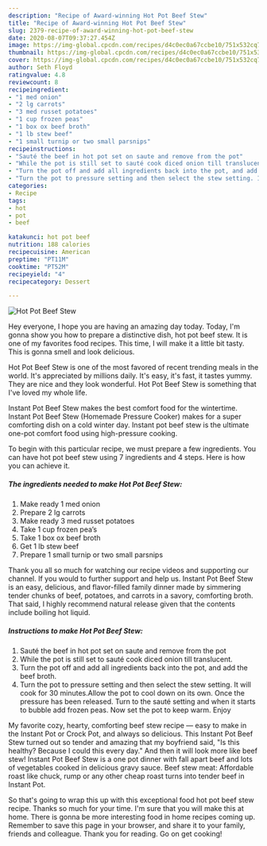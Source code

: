 ```yaml
---
description: "Recipe of Award-winning Hot Pot Beef Stew"
title: "Recipe of Award-winning Hot Pot Beef Stew"
slug: 2379-recipe-of-award-winning-hot-pot-beef-stew
date: 2020-08-07T09:37:27.454Z
image: https://img-global.cpcdn.com/recipes/d4c0ec0a67ccbe10/751x532cq70/hot-pot-beef-stew-recipe-main-photo.jpg
thumbnail: https://img-global.cpcdn.com/recipes/d4c0ec0a67ccbe10/751x532cq70/hot-pot-beef-stew-recipe-main-photo.jpg
cover: https://img-global.cpcdn.com/recipes/d4c0ec0a67ccbe10/751x532cq70/hot-pot-beef-stew-recipe-main-photo.jpg
author: Seth Floyd
ratingvalue: 4.8
reviewcount: 8
recipeingredient:
- "1 med onion"
- "2 lg carrots"
- "3 med russet potatoes"
- "1 cup frozen peas"
- "1 box ox beef broth"
- "1 lb stew beef"
- "1 small turnip or two small parsnips"
recipeinstructions:
- "Sauté the beef in hot pot set on saute and remove from the pot"
- "While the pot is still set to sauté cook diced onion till translucent."
- "Turn the pot off and add all ingredients back into the pot, and add the beef broth."
- "Turn the pot to pressure setting and then select the stew setting. It will cook for 30 minutes.Allow the pot to cool down on its own. Once the pressure has been released. Turn to the sauté setting and when it starts to bubble add frozen peas. Now set the pot to keep warm. Enjoy"
categories:
- Recipe
tags:
- hot
- pot
- beef

katakunci: hot pot beef 
nutrition: 188 calories
recipecuisine: American
preptime: "PT11M"
cooktime: "PT52M"
recipeyield: "4"
recipecategory: Dessert

---
```



![Hot Pot Beef Stew](https://img-global.cpcdn.com/recipes/d4c0ec0a67ccbe10/751x532cq70/hot-pot-beef-stew-recipe-main-photo.jpg)

Hey everyone, I hope you are having an amazing day today. Today, I'm gonna show you how to prepare a distinctive dish, hot pot beef stew. It is one of my favorites food recipes. This time, I will make it a little bit tasty. This is gonna smell and look delicious.

Hot Pot Beef Stew is one of the most favored of recent trending meals in the world. It's appreciated by millions daily. It's easy, it's fast, it tastes yummy. They are nice and they look wonderful. Hot Pot Beef Stew is something that I've loved my whole life.

Instant Pot Beef Stew makes the best comfort food for the wintertime. Instant Pot Beef Stew (Homemade Pressure Cooker) makes for a super comforting dish on a cold winter day. Instant pot beef stew is the ultimate one-pot comfort food using high-pressure cooking.


To begin with this particular recipe, we must prepare a few ingredients. You can have hot pot beef stew using 7 ingredients and 4 steps. Here is how you can achieve it.

<!--inarticleads1-->

##### The ingredients needed to make Hot Pot Beef Stew:

1. Make ready 1 med onion
1. Prepare 2 lg carrots
1. Make ready 3 med russet potatoes
1. Take 1 cup frozen pea’s
1. Take 1 box ox beef broth
1. Get 1 lb stew beef
1. Prepare 1 small turnip or two small parsnips


Thank you all so much for watching our recipe videos and supporting our channel. If you would to further support and help us. Instant Pot Beef Stew is an easy, delicious, and flavor-filled family dinner made by simmering tender chunks of beef, potatoes, and carrots in a savory, comforting broth. That said, I highly recommend natural release given that the contents include boiling hot liquid. 

<!--inarticleads2-->

##### Instructions to make Hot Pot Beef Stew:

1. Sauté the beef in hot pot set on saute and remove from the pot
1. While the pot is still set to sauté cook diced onion till translucent.
1. Turn the pot off and add all ingredients back into the pot, and add the beef broth.
1. Turn the pot to pressure setting and then select the stew setting. It will cook for 30 minutes.Allow the pot to cool down on its own. Once the pressure has been released. Turn to the sauté setting and when it starts to bubble add frozen peas. Now set the pot to keep warm. Enjoy


My favorite cozy, hearty, comforting beef stew recipe — easy to make in the Instant Pot or Crock Pot, and always so delicious. This Instant Pot Beef Stew turned out so tender and amazing that my boyfriend said, &#34;Is this healthy? Because I could this every day.&#34; And then it will look more like beef stew! Instant Pot Beef Stew is a one pot dinner with fall apart beef and lots of vegetables cooked in delicious gravy sauce. Beef stew meat: Affordable roast like chuck, rump or any other cheap roast turns into tender beef in Instant Pot. 

So that's going to wrap this up with this exceptional food hot pot beef stew recipe. Thanks so much for your time. I'm sure that you will make this at home. There is gonna be more interesting food in home recipes coming up. Remember to save this page in your browser, and share it to your family, friends and colleague. Thank you for reading. Go on get cooking!
